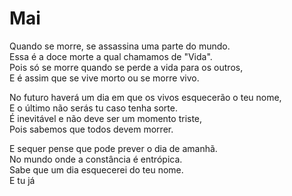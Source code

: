 <!-- pt :: Mai :: 2023-08-26 22:58:40 -->

# Mai

Quando se morre, se assassina uma parte do mundo.  
Essa é a doce morte a qual chamamos de "Vida".  
Pois só se morre quando se perde a vida para os outros,  
E é assim que se vive morto ou se morre vivo.  

No futuro haverá um dia em que os vivos esquecerão o teu nome,  
E o último não serás tu caso tenha sorte.  
É inevitável e não deve ser um momento triste,  
Pois sabemos que todos devem morrer.  

E sequer pense que pode prever o dia de amanhã.  
No mundo onde a constância é entrópica.  
Sabe que um dia esquecerei do teu nome.  
E tu já  
